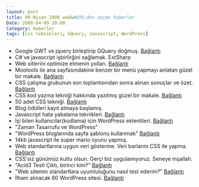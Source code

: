 ```yaml
---
layout: post
title: 09 Nisan 2008 web&#039;den seçme haberler
Date: 2008-04-09 20:00
Category: Haberler
tags: [css teknikleri, GQuery, Javascript, WordPress]
---
```


-   Google GWT ve jquery birleştirip GQuery doğmuş. [Bağlantı][]
-   C# ve javascript işbirlirğini sağlamak. ExtSharp
-   Web sitlerini optimize etmenin yolları. [Bağlantı][2]
-   Mootools ile ana sayfasındakine benzer bir menü yapmayı anlatan
    güzel bir makale. [Bağlantı][3]
-   CSS çalışma grubunun son toplantısından sonra alınan sonuçlar ve
    özet. [Bağlantı][4]
-   CSS kod yazma tekniği hakkında yazılmış güzel bir makale.
    [Bağlantı][5]
-   50 adet CSS tekniği. [Bağlantı][6]
-   Blog ödülleri kayıt almaya başlamış. 
-   Javascript hata yakalama teknikleri. [Bağlantı][8]
-   İşi bilen kullanıcılar(kodlama) için WordPress eklentileri.
    [Bağlantı][9]
-   "Zaman Tasarrufu ve WordPress"
-   "WordPress bloglarında sayfa şablonu kullanmak" [Bağlantı][11]
-   14kb javascript ile super mario oyunu yapmış. 
-   Web standartlarına uygun veri gösterme. Veri barlarını CSS ile
    yapma. [Bağlantı][13]
-   CSS'siz günümüz kutlu olsun. Gerçi biz uygulamıyoruz. Seneye
    inşallah.
-   "Acid3 Testi Çıktı, birinci kim?" [Bağlantı][15]
-   "Web sitemin standartlara uyumluluğunu nasıl test ederim?"
    [Bağlantı][16]
-   İlham alınacak 60 WordPress sitesi. [Bağlantı][17]


  [Bağlantı]: http://timepedia.blogspot.com/2008/04/gwt-road-to-15-language-features-and.html
  [2]: http://jonathanhedley.com/articles/2008/04/guide-to-website-speed-optimization
  [3]: http://davidwalsh.name/get-slick-mootools-kwicks
  [4]: http://www.css3.info/css-working-group-latest-resolutions/
  [5]: http://woork.blogspot.com/2008/04/top-down-approach-to-simplify-your-css.html
  [6]: http://www.emmaalvarez.com/2008/04/most-useful-50-css-tips-and-tools-for.html
  [8]: http://www.sitepen.com/blog/2008/04/03/advanced-javascript-debugging-techniques/
  [9]: http://sixrevisions.com/tools-of-the-trade/helpful_wordpress_plugins_advanced_users/
  [11]: http://blog.wolkanca.com/wordpress-bloglarinda-sayfa-sablonu-kullanmak/
  [13]: http://www.alistapart.com/articles/accessibledatavisualization
  [15]: http://www.gokceyalcin.com/acid3en-iyi-tarayici-best-browser
  [16]: http://www.siberkultur.com/?q=web-standartlari-nedir-nasil-yapilir
  [17]: http://www.noupe.com/design/60-unusual-wp-blog-designs.html
